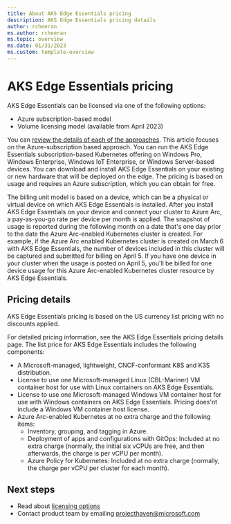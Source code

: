 ```yaml
---
title: About AKS Edge Essentials pricing
description: AKS Edge Essentials pricing details
author: rcheeran
ms.author: rcheeran
ms.topic: overview
ms.date: 01/31/2023
ms.custom: template-overview
---
```


# AKS Edge Essentials pricing

AKS Edge Essentials can be licensed via one of the following options:

- Azure subscription-based model
- Volume licensing model (available from April 2023)

You can [review the details of each of the approaches](aks-edge-licensing.md). This article focuses on the Azure-subscription based approach. You can run the AKS Edge Essentials subscription-based Kubernetes offering on Windows Pro, Windows Enterprise, Windows IoT Enterprise, or Windows Server-based devices. You can download and install AKS Edge Essentials on your existing or new hardware that will be deployed on the edge. The pricing is based on usage and requires an Azure subscription, which you can obtain for free.

The billing unit model is based on a device, which can be a physical or virtual device on which AKS Edge Essentials is installed. After you install AKS Edge Essentials on your device and connect your cluster to Azure Arc, a pay-as-you-go rate per device per month is applied. The snapshot of usage is reported during the following month on a date that's one day prior to the date the Azure Arc-enabled Kubernetes cluster is created. For example, if the Azure Arc enabled Kubernetes cluster is created on March 6 with AKS Edge Essentials, the number of devices included in this cluster will be captured and submitted for billing on April 5. If you have one device in your cluster when the usage is posted on April 5, you'll be billed for one device usage for this Azure Arc-enabled Kubernetes cluster resource by AKS Edge Essentials.

## Pricing details

AKS Edge Essentials pricing is based on the US currency list pricing with no discounts applied.

For detailed pricing information, see the AKS Edge Essentials pricing details page. The list price for AKS Edge Essentials includes the following components:

- A Microsoft-managed, lightweight, CNCF-conformant K8S and K3S distribution.
- License to use one Microsoft-managed Linux (CBL-Mariner) VM container host for use with Linux containers on AKS Edge Essentials.
- License to use one Microsoft-managed Windows VM container host for use with Windows containers on AKS Edge Essentials. Pricing does'nt include a Windows VM container host license.
- Azure Arc-enabled Kubernetes at no extra charge and the following items:
  - Inventory, grouping, and tagging in Azure.
  - Deployment of apps and configurations with GitOps: Included at no extra charge (normally, the initial six vCPUs are free, and then afterwards, the charge is per vCPU per month).
  - Azure Policy for Kubernetes: Included at no extra charge (normally, the charge per vCPU per cluster for each month).

## Next steps

- Read about [licensing options](./aks-edge-licensing.md)
- Contact product team by emailing projecthaven@microsoft.com
